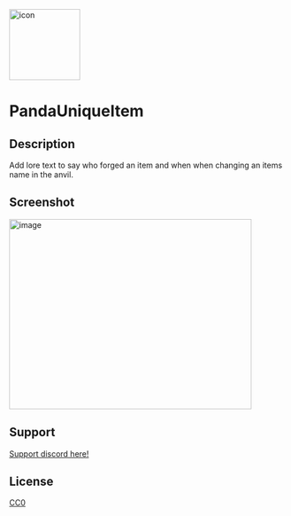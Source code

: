<img width="128" height="128" alt="icon" src="https://github.com/user-attachments/assets/664130db-42c8-4ed7-b36e-5869d1e118e5" />

# PandaUniqueItem

## Description

Add lore text to say who forged an item and when when changing an items name in the anvil.

## Screenshot

<img width="438" height="343" alt="image" src="https://github.com/user-attachments/assets/92edcb86-761a-4795-a175-283a7aa31950" />

## Support

[Support discord here!]( https://discord.gg/3tP3Tqu983)

## License

[CC0](https://creativecommons.org/public-domain/cc0/)
